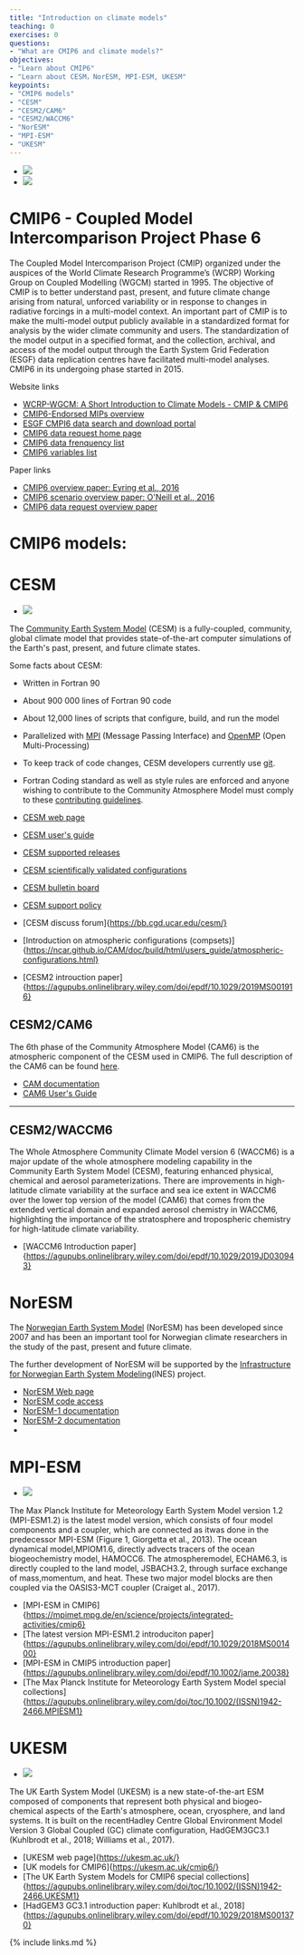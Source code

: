 ```yaml
---
title: "Introduction on climate models"
teaching: 0
exercises: 0
questions:
- "What are CMIP6 and climate models?"
objectives:
- "Learn about CMIP6"
- "Learn about CESM，NorESM, MPI-ESM, UKESM"
keypoints:
- "CMIP6 models"
- "CESM"
- "CESM2/CAM6"
- "CESM2/WACCM6"
- "NorESM"
- "MPI-ESM"
- "UKESM"
---
```


*  <img src="../fig/CMIP_logo_v4.png">
*  <img src="../fig/CMIP6_MIPs.jpg">

# CMIP6 - Coupled Model Intercomparison Project Phase 6

The Coupled Model Intercomparison Project (CMIP) organized under the auspices of the World Climate Research Programme’s (WCRP) Working Group on Coupled Modelling
(WGCM) started in 1995. The objective of CMIP is to better understand past, present, and future climate change arising from natural, unforced variability or in response to changes in radiative forcings in a multi-model context. An important part of CMIP is to make the multi-model output publicly available in a standardized format for analysis by the wider climate community and users. The standardization of the model output in a specified format, and the collection, archival, and access of the model output through the Earth System Grid Federation (ESGF) data replication centres have facilitated multi-model analyses. 
CMIP6 in its undergoing phase started in 2015. 

Website links
*   [WCRP-WGCM: A Short Introduction to Climate Models - CMIP & CMIP6](https://www.wcrp-climate.org/wgcm-cmip)
*   [CMIP6-Endorsed MIPs overview](https://www.wcrp-climate.org/modelling-wgcm-mip-catalogue/modelling-wgcm-cmip6-endorsed-mips)
*   [ESGF CMPI6 data search and download portal](https://esgf-node.llnl.gov/search/cmip6/)
*   [CMIP6 data request home page](http://clipc-services.ceda.ac.uk/dreq/index.html)
*   [CMIP6 data frenquency list](http://clipc-services.ceda.ac.uk/dreq/index/miptable.html)
*   [CMIP6 variables list](http://clipc-services.ceda.ac.uk/dreq/index/var.html)

Paper links
*   [CMIP6 overview paper: Eyring et al., 2016](https://gmd.copernicus.org/articles/9/1937/2016/gmd-9-1937-2016.html)
*   [CMIP6 scenario overview paper: O'Neill et al., 2016](https://gmd.copernicus.org/articles/9/3461/2016/gmd-9-3461-2016.pdf)
*   [CMIP6 data request overview paper](https://gmd.copernicus.org/articles/13/201/2020/)

# CMIP6 models:

# CESM

*  <img src="../fig/cesm01.jpg">

The [Community Earth System Model](http://www.cesm.ucar.edu/) (CESM) is a fully-coupled, community, global climate model that provides state-of-the-art computer simulations of the Earth's past, present, and future climate states.

Some facts about CESM:

*   Written in Fortran 90
*   About 900 000 lines of Fortran 90 code
*   About 12,000 lines of scripts that configure, build, and run the model
*   Parallelized with [MPI](http://www.mpi-forum.org/) (Message Passing Interface) and [OpenMP](http://openmp.org/) (Open Multi-Processing)
*   To keep track of code changes, CESM developers currently use [git](https://en.wikipedia.org/wiki/Git). 
*   Fortran Coding standard as well as style rules are enforced and anyone wishing to contribute to the Community Atmosphere Model must comply to these [contributing guidelines](https://github.com/ESCOMP/CAM/wiki).

*   [CESM web page](http://www.cesm.ucar.edu/)
*   [CESM user's guide](https://escomp.github.io/CESM/release-cesm2/)
*   [CESM supported releases](https://csegweb.cgd.ucar.edu/experiments/public/)
*   [CESM scientifically validated configurations](http://www.cesm.ucar.edu/models/scientifically-supported.html)
*   [CESM bulletin board](http://bb.cgd.ucar.edu/)
*   [CESM support policy](http://www.cesm.ucar.edu/about/support.html)
*   [CESM discuss forum]{https://bb.cgd.ucar.edu/cesm/}
*   [Introduction on atmospheric configurations (compsets)]{https://ncar.github.io/CAM/doc/build/html/users_guide/atmospheric-configurations.html}
*   [CESM2 introuction paper]{https://agupubs.onlinelibrary.wiley.com/doi/epdf/10.1029/2019MS001916}

## CESM2/CAM6

The 6th phase of the Community Atmosphere Model (CAM6) is the atmospheric component of the CESM used in CMIP6. The full description of the CAM6 can be found [here](https://ncar.github.io/CAM/doc/build/html/index.html).  

*   [CAM documentation](https://github.com/ESCOMP/CAM/wiki)
*   [CAM6 User's Guide](https://ncar.github.io/CAM/doc/build/html/users_guide/index.html)

* * *

## CESM2/WACCM6

The Whole Atmosphere Community Climate Model version 6 (WACCM6) is a major update of the whole atmosphere modeling capability in the Community Earth System Model (CESM), featuring enhanced physical, chemical and aerosol parameterizations. There are improvements in high-latitude climate variability at the surface and sea ice extent in WACCM6 over the lower top version of the model (CAM6) that comes from the extended vertical domain and expanded aerosol chemistry in WACCM6, highlighting the importance of the stratosphere and tropospheric chemistry for high-latitude climate variability.

*   [WACCM6 Introduction paper]{https://agupubs.onlinelibrary.wiley.com/doi/epdf/10.1029/2019JD030943}

# NorESM

The [Norwegian Earth System Model](https://www.noresm.org/) (NorESM) has been developed since 2007 and has been an important tool for Norwegian climate researchers in the study of the past, present and future climate. 

The further development of NorESM will be supported by the [Infrastructure for Norwegian Earth System Modeling](https://www.ines.noresm.org/)(INES)  project.  

*   [NorESM Web page](https://www.noresm.org/)
*   [NorESM code access](https://github.com/NorESMhub/NorESM)
*   [NorESM-1 documentation](https://noresm-docs.readthedocs.io/en/noresm1/)
*   [NorESM-2 documentation](https://noresm-docs.readthedocs.io/en/noresm2/)
*   

# MPI-ESM

*  <img src="../fig/MPI-ESM1.2.jpg">

The Max Planck Institute for Meteorology Earth System Model version 1.2 (MPI-ESM1.2) is the latest model version, which consists of four model components and a coupler, which are connected as itwas done in the predecessor MPI-ESM (Figure 1, Giorgetta et al., 2013). The ocean dynamical model,MPIOM1.6, directly advects tracers of the ocean biogeochemistry model, HAMOCC6. The atmospheremodel, ECHAM6.3, is directly coupled to the land model, JSBACH3.2, through surface exchange of mass,momentum, and heat. These two major model blocks are then coupled via the OASIS3-MCT coupler (Craiget al., 2017). 

*   [MPI-ESM in CMIP6]{https://mpimet.mpg.de/en/science/projects/integrated-activities/cmip6}
*   [The latest version MPI-ESM1.2 introduciton paper]{https://agupubs.onlinelibrary.wiley.com/doi/epdf/10.1029/2018MS001400}
*   [MPI-ESM in CMIP5 introduction paper]{https://agupubs.onlinelibrary.wiley.com/doi/epdf/10.1002/jame.20038}
*   [The Max Planck Institute for Meteorology Earth System Model special collections]{https://agupubs.onlinelibrary.wiley.com/doi/toc/10.1002/(ISSN)1942-2466.MPIESM1}


# UKESM

*  <img src="../fig/UKESM1.jpg">

The UK Earth System Model (UKESM) is a new state-of-the-art ESM composed of components that represent both physical and biogeo-chemical aspects of the Earth's atmosphere, ocean, cryosphere, and land systems. It is built on the recentHadley Centre Global Environment Model Version 3 Global Coupled (GC) climate configuration, HadGEM3GC3.1 (Kuhlbrodt et al., 2018; Williams et al., 2017). 

*   [UKESM web page]{https://ukesm.ac.uk/}
*   [UK models for CMIP6]{https://ukesm.ac.uk/cmip6/}
*   [The UK Earth System Models for CMIP6 special collections]{https://agupubs.onlinelibrary.wiley.com/doi/toc/10.1002/(ISSN)1942-2466.UKESM1}
*   [HadGEM3 GC3.1 introduction paper: Kuhlbrodt et al., 2018]{https://agupubs.onlinelibrary.wiley.com/doi/epdf/10.1029/2018MS001370}


{% include links.md %}

